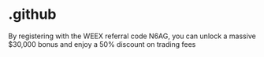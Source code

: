 # .github
 By registering with the WEEX referral code N6AG, you can unlock a massive $30,000 bonus and enjoy a 50% discount on trading fees
